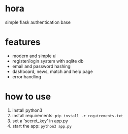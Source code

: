 # hora
simple flask authentication base

# features
- modern and simple ui
- register/login system with sqlite db
- email and password hashing
- dashboard, news, match and help page
- error handling

# how to use
1. install python3
2. install requirements: `pip install -r requirements.txt`
3. set a 'secret_key' in app.py
4. start the app: `python3 app.py`
